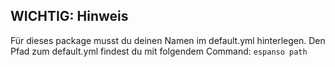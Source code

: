 ## WICHTIG: Hinweis
Für dieses package musst du deinen Namen im default.yml hinterlegen.
Den Pfad zum default.yml findest du mit folgendem Command: `espanso path`
